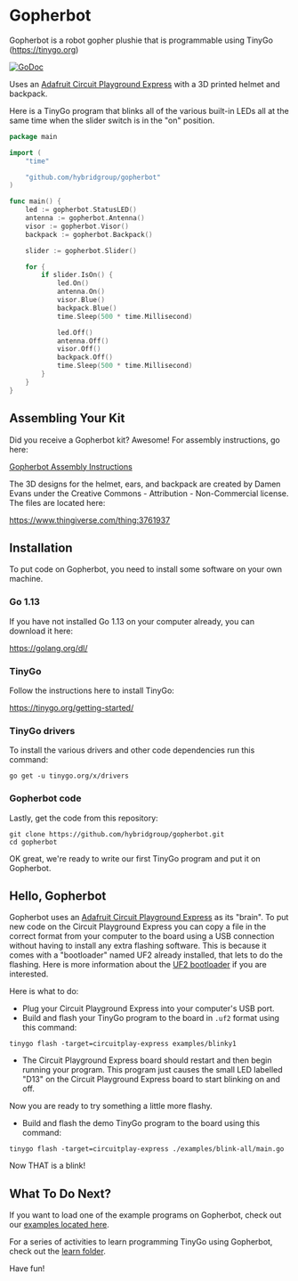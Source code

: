 # Gopherbot

Gopherbot is a robot gopher plushie that is programmable using TinyGo (https://tinygo.org)

[![GoDoc](https://godoc.org/github.com/hybridgroup/gopherbot?status.svg)](https://godoc.org/github.com/hybridgroup/gopherbot)

Uses an [Adafruit Circuit Playground Express](https://www.adafruit.com/product/3333) with a 3D printed helmet and backpack.

Here is a TinyGo program that blinks all of the various built-in LEDs all at the same time when the slider switch is in the "on" position.

```go
package main

import (
	"time"

	"github.com/hybridgroup/gopherbot"
)

func main() {
	led := gopherbot.StatusLED()
	antenna := gopherbot.Antenna()
	visor := gopherbot.Visor()
	backpack := gopherbot.Backpack()

	slider := gopherbot.Slider()

	for {
		if slider.IsOn() {
			led.On()
			antenna.On()
			visor.Blue()
			backpack.Blue()
			time.Sleep(500 * time.Millisecond)

			led.Off()
			antenna.Off()
			visor.Off()
			backpack.Off()
			time.Sleep(500 * time.Millisecond)
		}
	}
}
```

## Assembling Your Kit

Did you receive a Gopherbot kit? Awesome! For assembly instructions, go here:

[Gopherbot Assembly Instructions](./assembly/README.md)

The 3D designs for the helmet, ears, and backpack are created by Damen Evans under the Creative Commons - Attribution - Non-Commercial license. The files are located here:

https://www.thingiverse.com/thing:3761937

## Installation

To put code on Gopherbot, you need to install some software on your own machine.

### Go 1.13

If you have not installed Go 1.13 on your computer already, you can download it here:

https://golang.org/dl/

### TinyGo

Follow the instructions here to install TinyGo:

https://tinygo.org/getting-started/

### TinyGo drivers

To install the various drivers and other code dependencies run this command:

```
go get -u tinygo.org/x/drivers
```

### Gopherbot code

Lastly, get the code from this repository:

```
git clone https://github.com/hybridgroup/gopherbot.git
cd gopherbot
```

OK great, we're ready to write our first TinyGo program and put it on Gopherbot.

## Hello, Gopherbot

Gopherbot uses an [Adafruit Circuit Playground Express](https://www.adafruit.com/product/3333) as its "brain". To put new code on the Circuit Playground Express you can copy a file in the correct format from your computer to the board using a USB connection without having to install any extra flashing software. This is because it comes with a "bootloader" named UF2 already installed, that lets to do the flashing. Here is more information about the [UF2 bootloader](https://github.com/Microsoft/uf2) if you are interested.

Here is what to do:

- Plug your Circuit Playground Express into your computer's USB port.
- Build and flash your TinyGo program to the board in `.uf2` format using this command:

```shell
tinygo flash -target=circuitplay-express examples/blinky1
```

- The Circuit Playground Express board should restart and then begin running your program. This program just causes the small LED labelled "D13" on the Circuit Playground Express board to start blinking on and off.

Now you are ready to try something a little more flashy.

- Build and flash the demo TinyGo program to the board using this command:

```shell
tinygo flash -target=circuitplay-express ./examples/blink-all/main.go
```

Now THAT is a blink!

## What To Do Next?

If you want to load one of the example programs on Gopherbot, check out our [examples located here](./examples).

For a series of activities to learn programming TinyGo using Gopherbot, check out the [learn folder](./learn/README.md).

Have fun!
